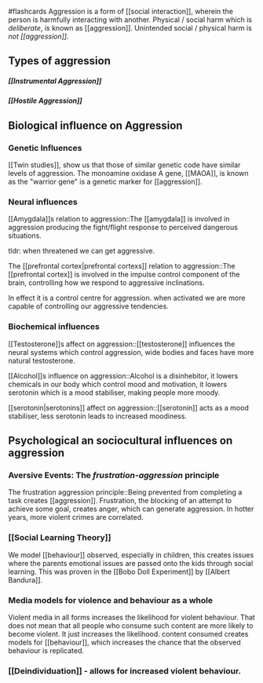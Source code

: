 #flashcards 
Aggression is a form of [[social interaction]], wherein the person is harmfully interacting with another. Physical / social harm which is *deliberate*, is known as [[aggression]]. Unintended social / physical harm is *not [[aggression]].*
## Types of aggression
##### [[Instrumental Aggression]]
##### [[Hostile Aggression]]

## Biological influence on Aggression
### Genetic Influences
[[Twin studies]], show us that those of similar genetic code have similar levels of aggression. The monoamine oxidase A gene, [[MAOA]], is known as the "warrior gene" is a genetic marker for [[aggression]].
### Neural influences
[[Amygdala]]s relation to aggression::The [[amygdala]] is involved in aggression producing the fight/flight response to perceived dangerous situations.
<!--SR:!2023-11-07,3,250-->

tldr: when threatened we can get aggressive. 

The [[prefrontal cortex|prefrontal cortexs]] relation to aggression::The [[prefrontal cortex]] is involved in the impulse control component of the brain, controlling how we respond to aggressive inclinations.
<!--SR:!2023-11-07,3,250-->

In effect it is a control centre for aggression. when activated we are more capable of controlling our aggressive tendencies.
### Biochemical influences
[[Testosterone]]s affect on aggression::[[testosterone]] influences the neural systems which control aggression, wide bodies and faces have more natural testosterone.
<!--SR:!2023-11-07,3,250-->
[[Alcohol]]s influence on aggression::Alcohol is a disinhebitor, it lowers chemicals in our body which control mood and motivation, it lowers serotonin which is a mood stabiliser, making people more moody.
<!--SR:!2023-11-07,3,250-->
[[serotonin|serotonins]] affect on aggression::[[serotonin]] acts as a mood stabiliser, less serotonin leads to increased moodiness.
<!--SR:!2023-11-08,4,270-->
## Psychological an sociocultural influences on aggression
### Aversive Events: The *frustration-aggression* principle
The frustration aggression principle::Being prevented from completing a task creates [[aggression]]. Frustration, the blocking of an attempt to achieve some goal, creates anger, which can generate aggression. In hotter years, more violent crimes are correlated.
<!--SR:!2023-11-05,1,230-->
### [[Social Learning Theory]]
We model [[behaviour]] observed, especially in children, this creates issues where the parents emotional issues are passed onto the kids through social learning. This was proven in the [[Bobo Doll Experiment]] by [[Albert Bandura]].
### Media models for violence and behaviour as a whole
Violent media in all forms increases the likelihood for violent behaviour. That does not mean that all people who consume such content are more likely to become violent. It just increases the likelihood. content consumed creates models for [[behaviour]], which increases the chance that the observed behaviour is replicated. 

### [[Deindividuation]] - allows for increased violent behaviour.
